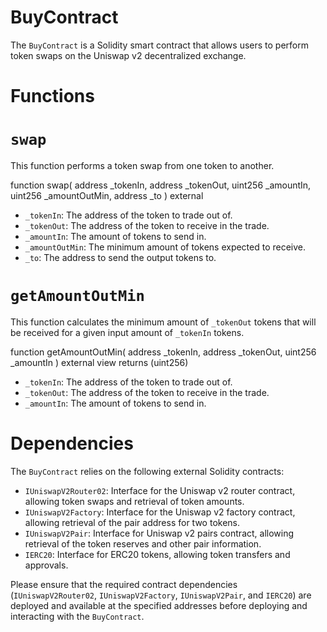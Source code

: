 # BuyContract

The `BuyContract` is a Solidity smart contract that allows users to perform token swaps on the Uniswap v2 decentralized exchange.

# Functions

# `swap`

This function performs a token swap from one token to another.

function swap(
    address _tokenIn,
    address _tokenOut,
    uint256 _amountIn,
    uint256 _amountOutMin,
    address _to
) external


- `_tokenIn`: The address of the token to trade out of.
- `_tokenOut`: The address of the token to receive in the trade.
- `_amountIn`: The amount of tokens to send in.
- `_amountOutMin`: The minimum amount of tokens expected to receive.
- `_to`: The address to send the output tokens to.

# `getAmountOutMin`

This function calculates the minimum amount of `_tokenOut` tokens that will be received for a given input amount of `_tokenIn` tokens.


function getAmountOutMin(
    address _tokenIn,
    address _tokenOut,
    uint256 _amountIn
) external view returns (uint256)


- `_tokenIn`: The address of the token to trade out of.
- `_tokenOut`: The address of the token to receive in the trade.
- `_amountIn`: The amount of tokens to send in.

# Dependencies

The `BuyContract` relies on the following external Solidity contracts:

- `IUniswapV2Router02`: Interface for the Uniswap v2 router contract, allowing token swaps and retrieval of token amounts.
- `IUniswapV2Factory`: Interface for the Uniswap v2 factory contract, allowing retrieval of the pair address for two tokens.
- `IUniswapV2Pair`: Interface for Uniswap v2 pairs contract, allowing retrieval of the token reserves and other pair information.
- `IERC20`: Interface for ERC20 tokens, allowing token transfers and approvals.

Please ensure that the required contract dependencies (`IUniswapV2Router02`, `IUniswapV2Factory`, `IUniswapV2Pair`, and `IERC20`) are deployed and available at the specified addresses before deploying and interacting with the `BuyContract`.